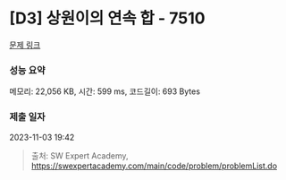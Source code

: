 # [D3] 상원이의 연속 합 - 7510 

[문제 링크](https://swexpertacademy.com/main/code/problem/problemDetail.do?contestProbId=AWoEzJFa2A4DFARq) 

### 성능 요약

메모리: 22,056 KB, 시간: 599 ms, 코드길이: 693 Bytes

### 제출 일자

2023-11-03 19:42



> 출처: SW Expert Academy, https://swexpertacademy.com/main/code/problem/problemList.do